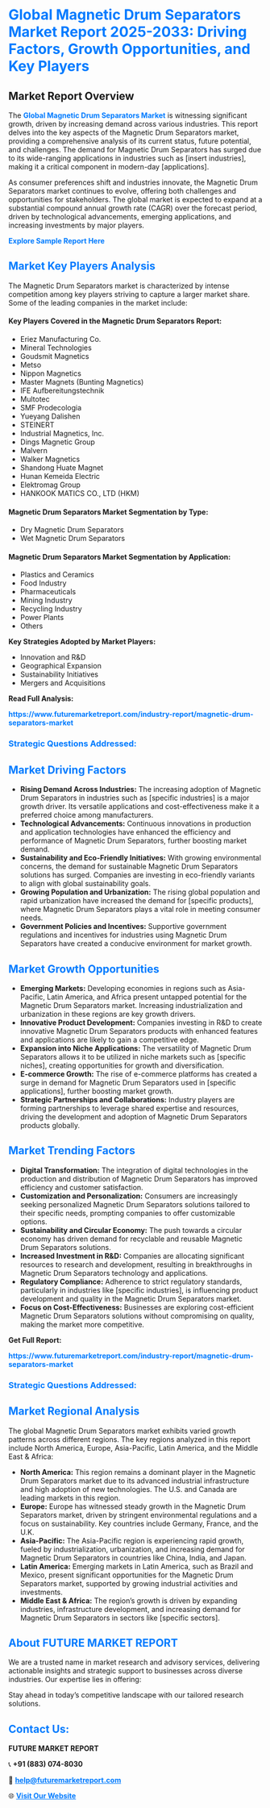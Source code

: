 <h1 style="color: #007BFF;">Global Magnetic Drum Separators Market Report 2025-2033: Driving Factors, Growth Opportunities, and Key Players</h1>

<section id="overview">
<h2>Market Report Overview</h2>
<p>The <a href="https://www.futuremarketreport.com/industry-report/magnetic-drum-separators-market" style="color: #007BFF; text-decoration: none;"><strong>Global Magnetic Drum Separators Market</strong></a> is witnessing significant growth, driven by increasing demand across various industries. This report delves into the key aspects of the Magnetic Drum Separators market, providing a comprehensive analysis of its current status, future potential, and challenges. The demand for Magnetic Drum Separators has surged due to its wide-ranging applications in industries such as [insert industries], making it a critical component in modern-day [applications].</p>
<p>As consumer preferences shift and industries innovate, the Magnetic Drum Separators market continues to evolve, offering both challenges and opportunities for stakeholders. The global market is expected to expand at a substantial compound annual growth rate (CAGR) over the forecast period, driven by technological advancements, emerging applications, and increasing investments by major players.</p>
</section>

<section id="overview">
<p><a href="https://www.futuremarketreport.com/request-sample/reportId=41736" style="color: #007BFF; text-decoration: none;"><strong>Explore Sample Report Here</strong></a></p>
</section>

<section id="key-players">
<h2 style="color: #007BFF;">Market Key Players Analysis</h2>
<p>The Magnetic Drum Separators market is characterized by intense competition among key players striving to capture a larger market share. Some of the leading companies in the market include:</p>
<h4>Key Players Covered in the Magnetic Drum Separators Report:</h4>
<ul><li>Eriez Manufacturing Co.</li><li>Mineral Technologies</li><li>Goudsmit Magnetics</li><li>Metso</li><li>Nippon Magnetics</li><li>Master Magnets (Bunting Magnetics)</li><li>IFE Aufbereitungstechnik</li><li>Multotec</li><li>SMF Prodecologia</li><li>Yueyang Dalishen</li><li>STEINERT</li><li>Industrial Magnetics, Inc.</li><li>Dings Magnetic Group</li><li>Malvern</li><li>Walker Magnetics</li><li>Shandong Huate Magnet</li><li>Hunan Kemeida Electric</li><li>Elektromag Group</li><li>HANKOOK MATICS CO., LTD (HKM)</li></ul>
<h4>Magnetic Drum Separators Market Segmentation by Type:</h4>
<ul><li>Dry Magnetic Drum Separators</li><li>Wet Magnetic Drum Separators</li></ul>

<h4>Magnetic Drum Separators Market Segmentation by Application:</h4>
<ul><li>Plastics and Ceramics</li><li>Food Industry</li><li>Pharmaceuticals</li><li>Mining Industry</li><li>Recycling Industry</li><li>Power Plants</li><li>Others</li></ul>
<p><strong>Key Strategies Adopted by Market Players:</strong></p>
<ul>
<li>Innovation and R&D</li>
<li>Geographical Expansion</li>
<li>Sustainability Initiatives</li>
<li>Mergers and Acquisitions</li>
</ul>
</section>

<section>
<p><strong>Read Full Analysis: </strong></p><a href="https://www.futuremarketreport.com/industry-report/magnetic-drum-separators-market" style="color: #007BFF; text-decoration: none;"><strong>https://www.futuremarketreport.com/industry-report/magnetic-drum-separators-market</strong></a>
<h3 style="color: #007BFF;">Strategic Questions Addressed:</h3>
</section>

<section id="driving-factors">
<h2 style="color: #007BFF;">Market Driving Factors</h2>
<ul>
<li><strong>Rising Demand Across Industries:</strong> The increasing adoption of Magnetic Drum Separators in industries such as [specific industries] is a major growth driver. Its versatile applications and cost-effectiveness make it a preferred choice among manufacturers.</li>
<li><strong>Technological Advancements:</strong> Continuous innovations in production and application technologies have enhanced the efficiency and performance of Magnetic Drum Separators, further boosting market demand.</li>
<li><strong>Sustainability and Eco-Friendly Initiatives:</strong> With growing environmental concerns, the demand for sustainable Magnetic Drum Separators solutions has surged. Companies are investing in eco-friendly variants to align with global sustainability goals.</li>
<li><strong>Growing Population and Urbanization:</strong> The rising global population and rapid urbanization have increased the demand for [specific products], where Magnetic Drum Separators plays a vital role in meeting consumer needs.</li>
<li><strong>Government Policies and Incentives:</strong> Supportive government regulations and incentives for industries using Magnetic Drum Separators have created a conducive environment for market growth.</li>
</ul>
</section>

<section id="growth-opportunities">
<h2 style="color: #007BFF;">Market Growth Opportunities</h2>
<ul>
<li><strong>Emerging Markets:</strong> Developing economies in regions such as Asia-Pacific, Latin America, and Africa present untapped potential for the Magnetic Drum Separators market. Increasing industrialization and urbanization in these regions are key growth drivers.</li>
<li><strong>Innovative Product Development:</strong> Companies investing in R&D to create innovative Magnetic Drum Separators products with enhanced features and applications are likely to gain a competitive edge.</li>
<li><strong>Expansion into Niche Applications:</strong> The versatility of Magnetic Drum Separators allows it to be utilized in niche markets such as [specific niches], creating opportunities for growth and diversification.</li>
<li><strong>E-commerce Growth:</strong> The rise of e-commerce platforms has created a surge in demand for Magnetic Drum Separators used in [specific applications], further boosting market growth.</li>
<li><strong>Strategic Partnerships and Collaborations:</strong> Industry players are forming partnerships to leverage shared expertise and resources, driving the development and adoption of Magnetic Drum Separators products globally.</li>
</ul>
</section>

<section id="trending-factors">
<h2 style="color: #007BFF;">Market Trending Factors</h2>
<ul>
<li><strong>Digital Transformation:</strong> The integration of digital technologies in the production and distribution of Magnetic Drum Separators has improved efficiency and customer satisfaction.</li>
<li><strong>Customization and Personalization:</strong> Consumers are increasingly seeking personalized Magnetic Drum Separators solutions tailored to their specific needs, prompting companies to offer customizable options.</li>
<li><strong>Sustainability and Circular Economy:</strong> The push towards a circular economy has driven demand for recyclable and reusable Magnetic Drum Separators solutions.</li>
<li><strong>Increased Investment in R&D:</strong> Companies are allocating significant resources to research and development, resulting in breakthroughs in Magnetic Drum Separators technology and applications.</li>
<li><strong>Regulatory Compliance:</strong> Adherence to strict regulatory standards, particularly in industries like [specific industries], is influencing product development and quality in the Magnetic Drum Separators market.</li>
<li><strong>Focus on Cost-Effectiveness:</strong> Businesses are exploring cost-efficient Magnetic Drum Separators solutions without compromising on quality, making the market more competitive.</li>
</ul>
</section>

<section>
<p><strong>Get Full Report: </strong></p><a href="https://www.futuremarketreport.com/industry-report/magnetic-drum-separators-market" style="color: #007BFF; text-decoration: none;"><strong>https://www.futuremarketreport.com/industry-report/magnetic-drum-separators-market</strong></a>
<h3 style="color: #007BFF;">Strategic Questions Addressed:</h3>
</section>


<section id="regional-analysis">
<h2 style="color: #007BFF;">Market Regional Analysis</h2>
<p>The global Magnetic Drum Separators market exhibits varied growth patterns across different regions. The key regions analyzed in this report include North America, Europe, Asia-Pacific, Latin America, and the Middle East & Africa:</p>
<ul>
<li><strong>North America:</strong> This region remains a dominant player in the Magnetic Drum Separators market due to its advanced industrial infrastructure and high adoption of new technologies. The U.S. and Canada are leading markets in this region.</li>
<li><strong>Europe:</strong> Europe has witnessed steady growth in the Magnetic Drum Separators market, driven by stringent environmental regulations and a focus on sustainability. Key countries include Germany, France, and the U.K.</li>
<li><strong>Asia-Pacific:</strong> The Asia-Pacific region is experiencing rapid growth, fueled by industrialization, urbanization, and increasing demand for Magnetic Drum Separators in countries like China, India, and Japan.</li>
<li><strong>Latin America:</strong> Emerging markets in Latin America, such as Brazil and Mexico, present significant opportunities for the Magnetic Drum Separators market, supported by growing industrial activities and investments.</li>
<li><strong>Middle East & Africa:</strong> The region’s growth is driven by expanding industries, infrastructure development, and increasing demand for Magnetic Drum Separators in sectors like [specific sectors].</li>
</ul>
</section>

<footer>
<h2 style="color: #007BFF;">About FUTURE MARKET REPORT</h2>
<p>We are a trusted name in market research and advisory services, delivering actionable insights and strategic support to businesses across diverse industries. Our expertise lies in offering:</p>

<p>Stay ahead in today’s competitive landscape with our tailored research solutions.</p>

<h2 style="color: #007BFF;">Contact Us:</h2>
<p><strong>FUTURE MARKET REPORT</strong></p>
<p>📞 <strong>+91 (883) 074-8030</strong></p>
<p>📧 <strong><a href="mailto:help@futuremarketreport.com" style="color: #007BFF;">help@futuremarketreport.com</a></strong></p>
<p>🌐 <strong><a href="https://www.futuremarketreport.com/" style="color: #007BFF;">Visit Our Website</a></strong></p>
</footer>